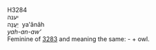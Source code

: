 <body>
  <p>H3284<br>  יענה  <br> יַעֲנָה  ‎  ya‛ănâh  <br><i>yah-an-aw‘ </i><br>Feminine of <a href="h3283.htm">3283</a>  and meaning the same: -  + owl.<br></p>
 </body>